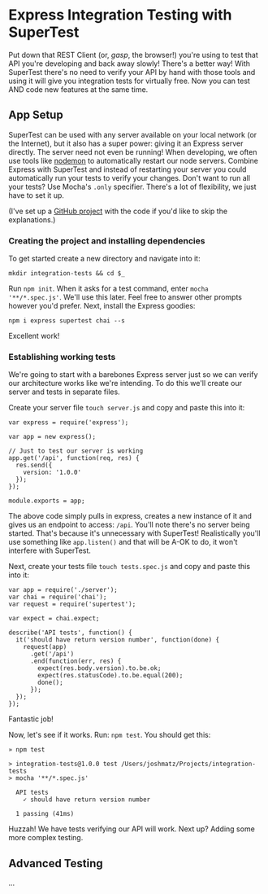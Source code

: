 # Express Integration Testing with SuperTest

Put down that REST Client (or, *gasp*, the browser!) you're using to test that API you're developing and back away slowly! There's a better way! With SuperTest there's no need to verify your API by hand with those tools and using it will give you integration tests for virtually free. Now you can test AND code new features at the same time.

## App Setup

SuperTest can be used with any server available on your local network (or the Internet), but it also has a super power: giving it an Express server directly. The server need not even be running! When developing, we often use tools like [nodemon](https://github.com/remy/nodemon) to automatically restart our node servers. Combine Express with SuperTest and instead of restarting your server you could automatically run your tests to verify your changes. Don't want to run all your tests? Use Mocha's `.only` specifier. There's a lot of flexibility, we just have to set it up.

(I've set up a [GitHub project](https://github.com/joshmatz/supertest-example) with the code if you'd like to skip the explanations.)

### Creating the project and installing dependencies

To get started create a new directory and navigate into it:

`mkdir integration-tests && cd $_`

Run `npm init`. When it asks for a test command, enter `mocha '**/*.spec.js'`. We'll use this later. Feel free to answer other prompts however you'd prefer. Next, install the Express goodies:

`npm i express supertest chai --s`

Excellent work!

### Establishing working tests

We're going to start with a barebones Express server just so we can verify our architecture works like we're intending. To do this we'll create our server and tests in separate files.

Create your server file `touch server.js` and copy and paste this into it:

```
var express = require('express');

var app = new express();

// Just to test our server is working
app.get('/api', function(req, res) {
  res.send({
    version: '1.0.0'
  });
});

module.exports = app;
```

The above code simply pulls in express, creates a new instance of it and gives us an endpoint to access: `/api`. You'll note there's no server being started. That's because it's unnecessary with SuperTest! Realistically you'll use something like `app.listen()` and that will be A-OK to do, it won't interfere with SuperTest. 

Next, create your tests file `touch tests.spec.js` and copy and paste this into it:

```
var app = require('./server');
var chai = require('chai');
var request = require('supertest');

var expect = chai.expect;

describe('API tests', function() {
  it('should have return version number', function(done) {
    request(app)
      .get('/api')
      .end(function(err, res) {
        expect(res.body.version).to.be.ok;
        expect(res.statusCode).to.be.equal(200);
        done();
      });
  });
});
```

Fantastic job! 

Now, let's see if it works. Run: `npm test`. You should get this:

```
» npm test

> integration-tests@1.0.0 test /Users/joshmatz/Projects/integration-tests
> mocha '**/*.spec.js'

  API tests
    ✓ should have return version number

  1 passing (41ms)
```

Huzzah! We have tests verifying our API will work. Next up? Adding some more complex testing.

## Advanced Testing

...
